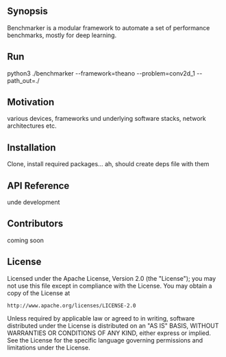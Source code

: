 ## Synopsis

Benchmarker is a modular framework to automate a set of performance benchmarks, mostly for deep learning. 

## Run

python3 ./benchmarker --framework=theano --problem=conv2d_1 --path_out=./

## Motivation

various devices, frameworks und underlying software stacks, network architectures etc.

## Installation

Clone, install required packages... ah, should create deps file with them

## API Reference

unde development 


## Contributors

coming soon

## License

Licensed under the Apache License, Version 2.0 (the "License");
you may not use this file except in compliance with the License.
You may obtain a copy of the License at

    http://www.apache.org/licenses/LICENSE-2.0

Unless required by applicable law or agreed to in writing, software
distributed under the License is distributed on an "AS IS" BASIS,
WITHOUT WARRANTIES OR CONDITIONS OF ANY KIND, either express or implied.
See the License for the specific language governing permissions and
limitations under the License.